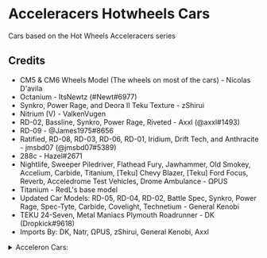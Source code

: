 # Acceleracers Hotwheels Cars

Cars based on the Hot Wheels Acceleracers series

## Credits 
* CM5 & CM6 Wheels Model (The wheels on most of the cars) - Nicolas D'avila
* Octanium - ItsNewtz (#Newt#6977) 
* Synkro, Power Rage, and Deora II Teku Texture - zShirui
* Nitrium (V) - ValkenVugen
* RD-02, Bassline, Synkro, Power Rage, Riveted - Axxl (@axxl#1493) 
* RD-09 - @James1975#8656 
* Ratified, RD-08, RD-03, RD-06, RD-01, Iridium, Drift Tech, and Anthracite - jmsbd07 (@jmsbd07#5389)
* 288c - Hazel#2671
* Nightlife, Sweeper Piledriver, Flathead Fury, Jawhammer, Old Smokey, Accelium, Carbide, Titanium, [Teku] Chevy Blazer, [Teku] Ford Focus, Reverb, Acceledrome Test Vehicles, Drome Ambulance - ΩPUS
* Titanium - RedL's base model
* Updated Car Models: RD-05, RD-04, RD-02, Battle Spec, Synkro, Power Rage, Spec-Tyte, Carbide, Covelight, Technetium - General Kenobi
* TEKU 24-Seven, Metal Maniacs Plymouth Roadrunner - DK (Dropkick#9618)
* Imports By: DK, Natr, ΩPUS, zShirui, General Kenobi, Axxl

<details>
  <summary>Acceleron Cars:</summary>
  
  All Acceleron Cars available on [ΩPUS discord](https://discord.gg/VhsSys9SFP) via Special Circumstances
 ## Acceleron Car Credits
 ### Modeling 
 * Everything: ΩPUS
 * Shredster: ΩPUS
 * Sinistra: Axxl
 * Updated Aeroderivative and Covelight: General Kenobi

 ### Designs
  * Adamastor, Woodmobile: MrXano
  * Systemic: PinesOfChaos
   * Roadbuster, Resonator, Phorocyte: DK
   * Volidium, XM-A1 Metalizer, Osteovoltaic, Crossout, Aeroderivative: Commissar Herso
  * Knife-mobile: ChrisC02
</details>
